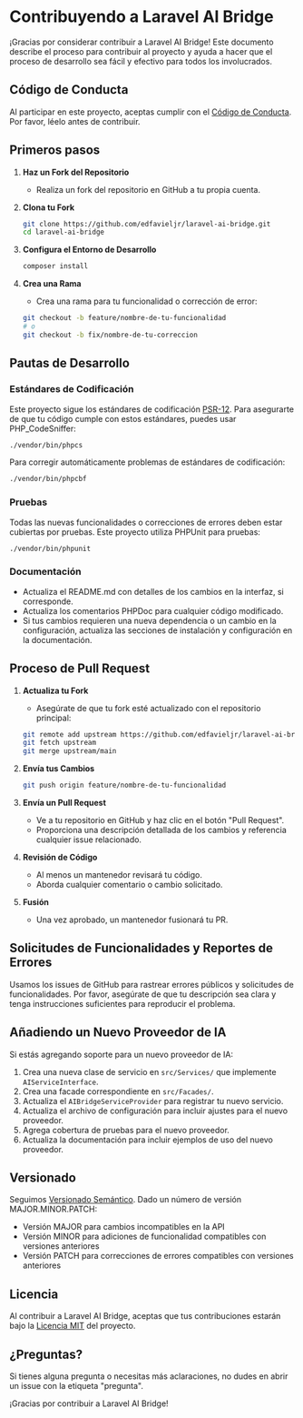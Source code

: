 # Contribuyendo a Laravel AI Bridge

¡Gracias por considerar contribuir a Laravel AI Bridge! Este documento describe el proceso para contribuir al proyecto y ayuda a hacer que el proceso de desarrollo sea fácil y efectivo para todos los involucrados.

## Código de Conducta

Al participar en este proyecto, aceptas cumplir con el [Código de Conducta](CODE_OF_CONDUCT.md). Por favor, léelo antes de contribuir.

## Primeros pasos

1. **Haz un Fork del Repositorio**
   - Realiza un fork del repositorio en GitHub a tu propia cuenta.

2. **Clona tu Fork**
   ```bash
   git clone https://github.com/edfavieljr/laravel-ai-bridge.git
   cd laravel-ai-bridge
   ```

3. **Configura el Entorno de Desarrollo**
   ```bash
   composer install
   ```

4. **Crea una Rama**
   - Crea una rama para tu funcionalidad o corrección de error:
   ```bash
   git checkout -b feature/nombre-de-tu-funcionalidad
   # o
   git checkout -b fix/nombre-de-tu-correccion
   ```

## Pautas de Desarrollo

### Estándares de Codificación

Este proyecto sigue los estándares de codificación [PSR-12](https://www.php-fig.org/psr/psr-12/). Para asegurarte de que tu código cumple con estos estándares, puedes usar PHP_CodeSniffer:

```bash
./vendor/bin/phpcs
```

Para corregir automáticamente problemas de estándares de codificación:

```bash
./vendor/bin/phpcbf
```

### Pruebas

Todas las nuevas funcionalidades o correcciones de errores deben estar cubiertas por pruebas. Este proyecto utiliza PHPUnit para pruebas:

```bash
./vendor/bin/phpunit
```

### Documentación

- Actualiza el README.md con detalles de los cambios en la interfaz, si corresponde.
- Actualiza los comentarios PHPDoc para cualquier código modificado.
- Si tus cambios requieren una nueva dependencia o un cambio en la configuración, actualiza las secciones de instalación y configuración en la documentación.

## Proceso de Pull Request

1. **Actualiza tu Fork**
   - Asegúrate de que tu fork esté actualizado con el repositorio principal:
   ```bash
   git remote add upstream https://github.com/edfavieljr/laravel-ai-bridge.git
   git fetch upstream
   git merge upstream/main
   ```

2. **Envía tus Cambios**
   ```bash
   git push origin feature/nombre-de-tu-funcionalidad
   ```

3. **Envía un Pull Request**
   - Ve a tu repositorio en GitHub y haz clic en el botón "Pull Request".
   - Proporciona una descripción detallada de los cambios y referencia cualquier issue relacionado.

4. **Revisión de Código**
   - Al menos un mantenedor revisará tu código.
   - Aborda cualquier comentario o cambio solicitado.

5. **Fusión**
   - Una vez aprobado, un mantenedor fusionará tu PR.

## Solicitudes de Funcionalidades y Reportes de Errores

Usamos los issues de GitHub para rastrear errores públicos y solicitudes de funcionalidades. Por favor, asegúrate de que tu descripción sea clara y tenga instrucciones suficientes para reproducir el problema.

## Añadiendo un Nuevo Proveedor de IA

Si estás agregando soporte para un nuevo proveedor de IA:

1. Crea una nueva clase de servicio en `src/Services/` que implemente `AIServiceInterface`.
2. Crea una facade correspondiente en `src/Facades/`.
3. Actualiza el `AIBridgeServiceProvider` para registrar tu nuevo servicio.
4. Actualiza el archivo de configuración para incluir ajustes para el nuevo proveedor.
5. Agrega cobertura de pruebas para el nuevo proveedor.
6. Actualiza la documentación para incluir ejemplos de uso del nuevo proveedor.

## Versionado

Seguimos [Versionado Semántico](https://semver.org/). Dado un número de versión MAJOR.MINOR.PATCH:

- Versión MAJOR para cambios incompatibles en la API
- Versión MINOR para adiciones de funcionalidad compatibles con versiones anteriores
- Versión PATCH para correcciones de errores compatibles con versiones anteriores

## Licencia

Al contribuir a Laravel AI Bridge, aceptas que tus contribuciones estarán bajo la [Licencia MIT](LICENSE.md) del proyecto.

## ¿Preguntas?

Si tienes alguna pregunta o necesitas más aclaraciones, no dudes en abrir un issue con la etiqueta "pregunta".

¡Gracias por contribuir a Laravel AI Bridge!